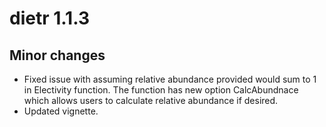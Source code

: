 dietr 1.1.3
============

## Minor changes
* Fixed issue with assuming relative abundance provided would sum to 1 in Electivity function. The function has new option CalcAbundnace which allows users to calculate relative abundance if desired.
* Updated vignette.